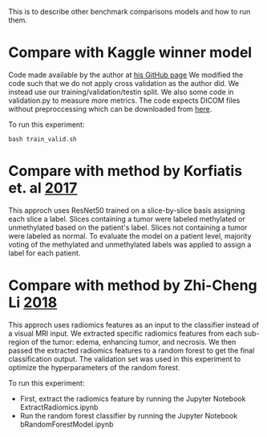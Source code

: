  This is to describe other benchmark comparisons models and how to run them.

# Compare with Kaggle winner model 

Code made available by the author at [his GitHub page](https://github.com/FirasBaba/rsna-resnet10)
We modified the code such that we do not apply cross validation as the author did. We instead use our training/validation/testin split. We also some code in validation.py to measure more metrics. 
The code expects DICOM files without preproccessing which can be downloaded from [here](https://www.kaggle.com/competitions/rsna-miccai-brain-tumor-radiogenomic-classification/data).

To run this experiment:

```
bash train_valid.sh
```

# Compare with method by Korfiatis et. al [2017](https://link.springer.com/article/10.1007/s10278-017-0009-z)

This approch uses ResNet50 trained on a slice-by-slice basis assigning each slice a label. Slices containing a tumor were labeled methylated or unmethylated based on the patient's label. Slices not containing a tumor were labeled as normal. To evaluate the model on a patient level, majority voting of the methylated and unmethylated labels was applied to assign a label for each patient. 

# Compare with method by Zhi-Cheng Li [2018](https://link.springer.com/article/10.1007/s00330-017-5302-1)

This approch uses radiomics features as an input to the classifier instead of a visual MRI input. We extracted specific radiomics features from each sub-region of the tumor: edema, enhancing tumor, and necrosis. We then passed the extracted radiomics features to a random forest to get the final classification output. The validation set was used in this experiment to optimize the hyperparameters of the random forest.

To run this experiment:
- First, extract the radiomics feature by running the Jupyter Notebook ExtractRadiomics.ipynb
- Run the random forest classifier by running the Jupyter Notebook bRandomForestModel.ipynb
